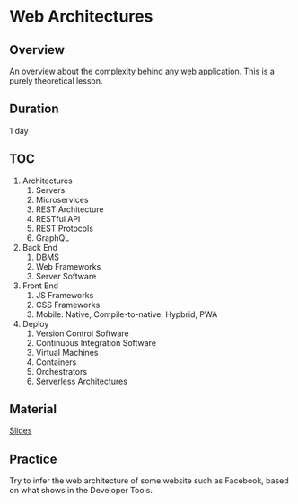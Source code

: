 # Web Architectures

## Overview

An overview about the complexity behind any web application. This is a purely theoretical lesson.

## Duration

1 day

## TOC

1. Architectures
   1. Servers
   2. Microservices
   3. REST Architecture
   4. RESTful API
   5. REST Protocols
   6. GraphQL
2. Back End
   1. DBMS
   2. Web Frameworks
   3. Server Software
3. Front End
   1. JS Frameworks
   2. CSS Frameworks
   3. Mobile: Native, Compile-to-native, Hypbrid, PWA
4. Deploy
   1. Version Control Software
   2. Continuous Integration Software
   3. Virtual Machines
   4. Containers
   5. Orchestrators
   6. Serverless Architectures

## Material

[Slides](https://docs.google.com/presentation/d/1Dyc8z8bymMmGmsJxQFnTMzKWxlNqYEkDSvZIdUhACfE/)

## Practice

Try to infer the web architecture of some website such as Facebook, based on what shows in the Developer Tools.
